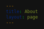 ```yaml
---
title: About
layout: page
---
```


<html>
<head>
    <style>
        :root {
            /* Color variables for dark mode */
            --indigo-50: #1c1b29;
            --indigo-100: #25233d;
            --indigo-200: #373352;
            --indigo-300: #4a4770;
            --indigo-400: #5e5c8e;
            --indigo-500: #7472aa;
            --indigo-600: #908bc0;
            --indigo-700: #b2a4db;
            --indigo-800: #cec3f1;
            --indigo-900: #e8e3ff;

            --text-color: #e0e0e0;
            --background-color: #121212;
            --card-background: #1f1f1f;
            --highlight-background: #282828;
            --border-color: #3a3a3a;
        }

        body {
            font-family: -apple-system, BlinkMacSystemFont, 'Segoe UI', Roboto, Oxygen, Ubuntu, Cantarell, sans-serif;
            line-height: 1.6;
            color: var(--text-color);
            max-width: 1200px;
            margin: 0 auto;
            padding: 2rem;
            background-color: var(--background-color);
        }

        /* Hero section */
        .hero {
            text-align: center;
            margin-bottom: 4rem;
            padding: 2rem;
            background: var(--card-background);
            border-radius: 8px;
            box-shadow: 0 4px 6px rgba(0, 0, 0, 0.5);
            border: 1px solid var(--border-color);
        }

        .hero img {
            border-radius: 50%;
            max-width: 200px;
            margin: 0 auto 1.5rem;
            display: block;
            box-shadow: 0 4px 6px rgba(0, 0, 0, 0.7);
            border: 3px solid var(--indigo-200);
        }

        /* Section styling */
        h1 {
            color: var(--indigo-900);
            font-size: 2.5rem;
            margin-bottom: 1.5rem;
            border-bottom: 3px solid var(--indigo-500);
            padding-bottom: 0.5rem;
        }

        h2 {
            color: var(--indigo-700);
            font-size: 1.8rem;
            margin-top: 2.5rem;
        }

        h3 {
            color: var(--indigo-600);
            font-size: 1.4rem;
            margin-top: 0;
        }

        /* Experience cards */
        .experience-card {
            background: var(--card-background);
            border-radius: 8px;
            padding: 1.5rem;
            margin-bottom: 1.5rem;
            box-shadow: 0 2px 4px rgba(0, 0, 0, 0.5);
            border: 1px solid var(--border-color);
            transition: transform 0.2s ease;
            display: flex;
            align-items: flex-start;
            gap: 1.5rem;
        }

        .experience-card:hover {
            transform: translateY(-2px);
            box-shadow: 0 4px 8px rgba(0, 0, 0, 0.7);
        }

        .company-logo {
            width: 80px;
            height: 80px;
            object-fit: contain;
            margin-top: 0.5rem;
        }

        .experience-content {
            flex: 1;
        }

        /* Skills grid */
        .skills-grid {
            display: grid;
            grid-template-columns: repeat(auto-fit, minmax(250px, 1fr));
            gap: 1.5rem;
            margin: 2rem 0;
        }

        .skill-category {
            background: var(--card-background);
            padding: 1.5rem;
            border-radius: 8px;
            box-shadow: 0 2px 4px rgba(0, 0, 0, 0.5);
            border: 1px solid var(--border-color);
        }

        /* Badge styling */
        .badge {
            display: inline-block;
            padding: 0.25rem 0.75rem;
            background-color: var(--indigo-200);
            color: var(--indigo-900);
            border-radius: 9999px;
            font-size: 0.875rem;
            margin: 0.25rem;
        }

        /* Education cards */
        .education-card {
            background: var(--card-background);
            border-radius: 8px;
            padding: 1.5rem;
            margin-bottom: 1.5rem;
            box-shadow: 0 2px 4px rgba(0, 0, 0, 0.5);
            border: 1px solid var(--border-color);
            border-left: 4px solid var(--indigo-500);
            transition: transform 0.2s ease;
        }

        .education-card:hover {
            transform: translateY(-2px);
            box-shadow: 0 4px 8px rgba(0, 0, 0, 0.7);
        }

        .education-meta {
            color: var(--indigo-600);
            font-size: 0.9rem;
            margin-bottom: 0.5rem;
        }

        .gpa {
            display: inline-block;
            padding: 0.25rem 0.75rem;
            background-color: var(--indigo-200);
            color: var(--indigo-900);
            border-radius: 9999px;
            font-size: 0.875rem;
            margin: 0.5rem 0;
        }

        /* Interests section */
        .interests {
            display: grid;
            grid-template-columns: repeat(auto-fit, minmax(200px, 1fr));
            gap: 1rem;
            margin: 2rem 0;
        }

        .interest-item {
            background: var(--card-background);
            padding: 1rem;
            border-radius: 8px;
            text-align: center;
            box-shadow: 0 2px 4px rgba(0, 0, 0, 0.5);
            border: 1px solid var(--border-color);
            transition: transform 0.2s ease;
        }

        .interest-item:hover {
            transform: translateY(-2px);
            background-color: var(--highlight-background);
        }

        /* Highlight boxes */
        .highlight {
            background: var(--highlight-background);
            padding: 1.5rem;
            border-radius: 8px;
            margin: 1.5rem 0;
            border-left: 4px solid var(--indigo-500);
        }

        /* Links styling */
        a {
            color: var(--indigo-600);
            text-decoration: none;
            transition: color 0.3s ease;
        }

        a:hover {
            color: var(--indigo-400);
            text-decoration: underline;
        }

        .certificate-link {
            display: inline-flex;
            align-items: center;
            padding: 0.5rem 1rem;
            background-color: var(--highlight-background);
            color: var(--indigo-900);
            border-radius: 6px;
            margin-top: 1rem;
            transition: background-color 0.2s ease;
        }

        .certificate-link:hover {
            background-color: var(--indigo-100);
            text-decoration: none;
        }

        .course-logo {
        width: 80px;   /* Reduced from 60px */
        height: 80px;  /* Reduced from 60px */
        object-fit: contain; /* Maintains aspect ratio */
        }

        .course-header {
        display: flex;
        align-items: center;
        gap: 0.75rem;  /* Reduced spacing between logo and text */
        }

        img[src*="ucsan"], 
        img[src*="microicon"],
        img[src*="coursera"],
        img[src*="React-logo"],
        img[src*="forage"],
        img[src*="edx"] {
            width: 80px;
            height: 80px;
            object-fit: contain;
        }
        
        @media (max-width: 768px) {
        .course-logo {
            width: 80px;
            height: 80px;
        }
        }

        .section-divider {
        height: 1px;
        background: linear-gradient(
            to right,
            var(--border-dark),
            var(--indigo-400),
            var(--border-dark)
        );
        margin: 3rem 0;
        position: relative;
    }

    /* Fancy separator with icon or dot */
    .section-divider.fancy {
        height: 1px;
        background: linear-gradient(
            to right,
            var(--border-dark),
            var(--indigo-400),
            var(--border-dark)
        );
        margin: 3rem 0;
        position: relative;
    }

    .section-divider.fancy::before {
        content: "•";
        color: var(--indigo-400);
        background-color: var(--bg-dark);
        position: absolute;
        left: 50%;
        top: 50%;
        transform: translate(-50%, -50%);
        padding: 0 1rem;
        font-size: 1.5rem;
    }

    /* Alternative separator with multiple dots */
    .section-divider.dots {
        height: 1px;
        background: var(--border-dark);
        margin: 3rem 0;
        position: relative;
        text-align: center;
    }

    .section-divider.dots::before {
        content: "• • •";
        color: var(--indigo-400);
        background-color: var(--bg-dark);
        position: absolute;
        left: 50%;
        top: 50%;
        transform: translate(-50%, -50%);
        padding: 0 1rem;
        letter-spacing: 0.5rem;
    }

    /* Responsive adjustments */
    @media (max-width: 768px) {
        .section-divider {
            margin: 2rem 0;
        }
    }
    </style>
</head>
<body>

# About Me

<div class="hero">
    <img src="/mw/assets/images/profilefull.jpeg" alt="Profile Picture">
    <h1>I'm Always Up to Learn New Things</h1>
    <p class="highlight">Software Developer | Machine Learning Enthusiast | Graduate Student at ASU</p>
</div>

<!-- <div class="highlight">
I'm a software developer pursuing my Master's in Computer Science at Arizona State University. Throughout my academic journey, I've worked with cutting-edge technologies including AWS, Git, MSSQL, Apache Kafka, MongoDB, and OpenCV. My passion lies in creating innovative solutions and exploring the frontiers of technology.
</div> -->

<div class="highlight">
I worked on a research paper on classifying defects in glass bangles, published at CVIP 2022 Conference and featured in Springer's CCIS Series. This project combined traditional feature-based approaches with deep learning techniques, showcasing my ability to bridge classical and modern methodologies.
</div>

<div class="highlight">
I've recently embarked on a fitness journey, recognizing that a healthy body and mind pave the way for success. Beyond coding, I'm an enthusiast of food, coffee, and a budding bibliophile. A recent read, "Atomic Habits" by James Clear, has significantly impacted my daily productivity.
</div>

<div class="section-divider"></div>

<h1>Work Experience</h1>



<div class="experience-card">
    <img class="company-logo" src="/mw/assets/images/ASUlogo.jpg" alt="ASU logo">
    <div class="experience-content">
        <h3>Arizona State University</h3>
        <p><strong>Graduate Service Assistant </strong></p>
        <p class="education-meta">September 2024 - Present</p>
        <p>Built Flask-React app with gaze detection and WebSockets; engineered RAG system with FAISS, Redis; mentored 255+ students in C++.</p>
    </div>
</div>
<div class="experience-card">
    <img class="company-logo" src="/mw/assets/images/ASUlogo.jpg" alt="ASU logo">
    <div class="experience-content">
        <h3>Arizona State University</h3>
        <p><strong>Verifier </strong></p>
        <p class="education-meta">June 2024 - September 2024</p>
        <p>Verified student records and documents, ensuring accurate and timely admissions processing.</p>
    </div>
</div>

<div class="experience-card">
    <img class="company-logo" src="/mw/assets/images/DSFlogo.png" alt="Devine Soul Foundation Logo">
    <div class="experience-content">
        <h3>Devine Soul Foundation</h3>
        <p><strong>Software Developer</strong></p>
        <p class="education-meta">June 2022 - August 2023</p>
        <p>Built React-Redux dashboards, optimized UPI with Redis, engineered MongoDB APIs.</p>
    </div>
</div>


<div class="section-divider dots"></div>

<h1>Education</h1>

<div class="education-card">
    <h3>Arizona State University</h3>
    <div class="education-meta">Aug 2023 - May 2025</div>
    <p><strong>Master of Science in Computer Science</strong></p>
    <div class="gpa">GPA: 4.07/4</div>
</div>

<div class="education-card">
    <h3>Vellore Institute of Technology</h3>
    <div class="education-meta">July 2018 - July 2022</div>
    <p><strong>Bachelor of Technology, Computer Science and Engineering</strong></p>
    <div class="gpa">GPA: 8.29/10</div>
    <p style="margin-bottom: 0;"><strong>Activities</strong></p>
<ul style="margin-top: 0; padding-inline-start: 1rem;">
  <li>Event Organizer [Riviera]</li>
  <li>Conference Media/Organising Head [Model United Nations]</li>
</ul>

</div>

<div class="education-card">
    <h3>Neerja Modi School, Jaipur, Rajasthan, India</h3>
    <div class="education-meta">May 2017 - May 2018</div>
    <p><strong>Grade 12th (Intermediate)</strong></p>
    <p>Maths and Science Stream with 82% Overall</p>
    <!-- <p>Second Topper, Highest Marks in Computer Science and Chemistry</p> -->
    <!-- <p><strong>Activities:</strong> School Captain, House Captain</p> -->
</div>

<div class="education-card">
    <h3>Neerja Modi School, Jaipur, Rajasthan, India</h3>
    <div class="education-meta">April 2015 - May 2016</div>
    <p><strong>High School (10th)</strong></p>
    <div class="gpa">CGPA: 9.0/10</div>
    <!-- <p>All India Topper with Merit Certificate in All Subjects</p> -->
</div>



<div class="section-divider dots"></div>
<h1>Technical Knowledge</h1>

<div class="skills-container">
    <div class="skills-section">
        <h3>Applications & Platforms</h3>
        <div class="skills-badges">
            <span class="badge">Docker</span>
            <span class="badge">POSTMAN</span>
            <span class="badge">GraphQL</span>
            <span class="badge">Fast-API</span>
            <span class="badge">AWS (EC2)</span>
            <span class="badge">Git</span>
            <span class="badge">MSSQL</span>
            <span class="badge">CyberArk</span>
        </div>
    </div>

    <div class="skills-section">
        <h3>Languages</h3>
        <div class="skills-badges">
            <span class="badge">Python</span>
            <span class="badge">C/C++</span>
            <span class="badge">JavaScript</span>
            <span class="badge">SQL</span>
            <span class="badge">PL/SQL</span>
            <span class="badge">HTML</span>
            <span class="badge">LaTeX</span>
            <span class="badge">Assembly</span>
        </div>
    </div>

    <div class="skills-section">
        <h3>Machine Learning</h3>
        <div class="skills-badges">
            <span class="badge">NLP</span>
            <span class="badge">OpenCV</span>
            <span class="badge">Image Processing</span>
            <span class="badge">TensorFlow</span>
            <span class="badge">Regex</span>
            <span class="badge">Classification</span>
            <span class="badge">Regression</span>
        </div>
    </div>

    <div class="skills-section">
        <h3>Web & App Development</h3>
        <div class="skills-badges">
            <span class="badge">HTML</span>
            <span class="badge">CSS</span>
            <span class="badge">JavaScript</span>
            <span class="badge">PHP</span>
            <span class="badge">React-Native</span>
            <span class="badge">Flutter</span>
        </div>
    </div>

    <div class="skills-section">
        <h3>Operating Systems</h3>
        <div class="skills-badges">
            <span class="badge">Mac-OSX</span>
            <span class="badge">Linux</span>
            <span class="badge">Windows</span>
            <span class="badge">Android</span>
        </div>
    </div>
</div>

<div class="section-divider dots"></div>

<h1>Courses and Certifications</h1>

<!-- <div class="course-grid" style="
  display: grid;
  grid-template-columns: repeat(1, 1fr);
  gap: 2rem;
  align-items: start;
">

 <div class="course-card">
        <div class="course-header">
            <img src="/mw/assets/images/ucsan.png" alt="UC San Diego" class="course-logo">
            <div class="course-meta">
                <div class="course-date">June 2020</div>
                <h3>Algorithmic Toolbox</h3>
            </div>
        </div>
        <p> Essential Algorithmic Techniques, Dynamic Programming to Implement Reliable Solutions.</p>
    </div>
    
    

 <div class="course-card">
        <div class="course-header">
            <img src="/mw/assets/images/microicon.png" alt="Microsoft" class="course-logo">
            <div class="course-meta">
                <div class="course-date">July 2020</div>
                <h3>Engineering Virtual Internship</h3>
            </div>
        </div>
        <p>Business Foundation Skills, Work Ready Skills, Technical Engineer Skills</p>
        <a href="https://insidesherpa.s3.amazonaws.com/completion-certificates/Microsoft/ms2CK9b2SCWGXwPMS_Microsoft_sbFYPrpDyhAkFiFii_completion_certificate.pdf" class="certificate-link">View Certificate →</a>
    </div>

 <div class="course-card">
        <div class="course-header">
            <img src="/mw/assets/images/React-logo.png" alt="React" class="course-logo">
            <div class="course-meta">
                <div class="course-date">June 2020</div>
                <h3>React Native The Practical Guide</h3>
            </div>
        </div>
        <p>Comprehensive course on React Native development</p>
        <a href="https://www.udemy.com/certificate/UC-6ad58f28-3b90-4700-8831-cf06c9bd71fb/" class="certificate-link">View Certificate →</a>
    </div>

 <div class="course-card">
        <div class="course-header">
            <img src="/mw/assets/images/coursera-logo-square.png" alt="Coursera" class="course-logo">
            <div class="course-meta">
                <div class="course-date">July 2019</div>
                <h3>Machine Learning by Andrew Ng</h3>
            </div>
        </div>
        <p>Stanford University Course on Machine Learning Fundamentals</p>
        <a href="https://www.coursera.org/account/accomplishments/verify/TME8CTEUJK5E" class="certificate-link">View Certificate →</a>
    </div>
</div> -->


   <!-- Container for all course cards -->
  <div class="course-grid" style="display: grid; grid-template-columns: 1fr; gap: 2rem;">
    
    <!-- Card 1 -->
<div class="course-card" style="
         display: grid;
         grid-template-columns: auto 1fr;
         gap: 1rem;
         padding: 1rem;
         background: #121212;
         margin-bottom: 1rem;
    ">
      <!-- Left Column: Image -->
      <div class="course-image" style="
           display: flex;
           align-items: center;
           justify-content: center;
      ">
        <img src="/mw/assets/images/UCIR.jpg" alt="UC Irvine" style="
             width: 120px;
             height: 120px;
             object-fit: contain;
        ">
      </div>
      <!-- Right Column: Text Content -->
      <div class="course-info" style="
           display: flex;
           flex-direction: column;
           justify-content: center;
      ">
        <div class="course-date" style="font-weight: bold; margin-bottom: 0.5rem;">
          University of Califronia Irvine | April 2021
        </div>
        <h3 style="margin: 0 0 0.5rem 0;">
        Getting Started with Go
        </h3>
        <p style="margin: 0 0 0.5rem;">
          Core Concurrency, Error Handling, and Simplicity to Build Scalable Go Applications.
        </p>
        <a href="https://www.coursera.org/account/accomplishments/verify/DSP8J7C9YUXM?utm_source=link&utm_medium=certificate&utm_content=cert_image&utm_campaign=sharing_cta&utm_product=course" target="_blank" rel="noopener noreferrer" style="
           display: inline-block;
           padding: 0.5rem;
           background: #282828;
           color:rgb(255, 255, 255);
           text-decoration: none;
           border-radius: 6px;
           text-align: center;
           width: 14ch;
           overflow: hidden;
           white-space: nowrap;
        ">View Certificate →</a>
      </div>
    </div>
    
    <!-- Card 2 -->
<div class="course-card" style="
         display: grid;
         grid-template-columns: auto 1fr;
         gap: 1rem;
         padding: 1rem;
         background: #121212;
         margin-bottom: 1rem;
    ">
      <div class="course-image" style="
           display: flex;
           align-items: center;
           justify-content: center;
      ">
        <img src="/mw/assets/images/ucsan.png" alt="UC SAN Diego" style="
             width: 120px;
             height: 120px;
             object-fit: contain;
        ">
      </div>
      <div class="course-info" style="
           display: flex;
           flex-direction: column;
           justify-content: center;
      ">
        <div class="course-date" style="font-weight: bold; margin-bottom: 0.5rem;">
          University of California San Diego | June 2020
        </div>
        <h3 style="margin: 0 0 0.5rem 0;">
          Algorithmic Toolbox
        </h3>
        <p style="margin: 0 0 0.5rem;">
          Essential Algorithmic Techniques, Dynamic Programming to Implement Reliable Solutions.
        </p>
        <a href="https://www.coursera.org/account/accomplishments/verify/WPUNBW28CXJJ?utm_source=link&utm_medium=certificate&utm_content=cert_image&utm_campaign=sharing_cta&utm_product=course"  target="_blank" rel="noopener noreferrer" style="
           display: inline-block;
           padding: 0.5rem;
           background: #282828;
           color:rgb(255, 255, 255);
           text-decoration: none;
           border-radius: 6px;
           text-align: center;
           width: 14ch;
           overflow: hidden;
           white-space: nowrap;
        ">View Certificate →</a>
      </div>
    </div>
    
    <!-- Card 3 -->
<div class="course-card" style="
         display: grid;
         grid-template-columns: auto 1fr;
         gap: 1rem;
         padding: 1rem;
         background: #121212;
         margin-bottom: 1rem;
    ">
      <div class="course-image" style="
           display: flex;
           align-items: center;
           justify-content: center;
      ">
        <img src="/mw/assets/images/INTEL.jpeg" alt="React" style="
             width: 120px;
             height: 120px;
             object-fit: contain;
        ">
      </div>
      <div class="course-info" style="
           display: flex;
           flex-direction: column;
           justify-content: center;
      ">
        <div class="course-date" style="font-weight: bold; margin-bottom: 0.5rem;">
          INTEL | October 2019
        </div>
        <h3 style="margin: 0 0 0.5rem 0;">
          Fundamentals of Parallelism on Intel Architecture
        </h3>
        <p style="margin: 0 0 0.5rem;">
          Computer Architecture, Parallel Computing, OpenMP, Distributed Computing to Enhance Scalability and Performance.
        </p>
        <a href="https://www.coursera.org/account/accomplishments/verify/CNSZPMD4UV55?utm_source=link&utm_medium=certificate&utm_content=cert_image&utm_campaign=sharing_cta&utm_product=course"  target="_blank" rel="noopener noreferrer" style="
           display: inline-block;
           padding: 0.5rem;
           background: #282828;
           color:rgb(255, 255, 255);
           text-decoration: none;
           border-radius: 6px;
           text-align: center;
           width: 14ch;
           overflow: hidden;
           white-space: nowrap;
        ">View Certificate →</a>
      </div>
    </div>
  
  </div>




<div class="section-divider dots"></div>

<h1>Interests</h1>

<div class="interests">
    <div class="interest-item">Competitive Programming</div>
    <div class="interest-item">Automobiles</div>
    <div class="interest-item">Music and Art</div>
    <div class="interest-item">Genetic Technologies</div>
    <div class="interest-item">Brain Interface Technologies</div>
    <div class="interest-item">Machine Learning</div>
</div>

[Back to Top ↑](#top)

</body>
</html>